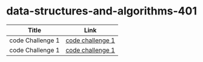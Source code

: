 # data-structures-and-algorithms-401


| Title      | Link |
| ----------- | ----------- |
| code Challenge 1| [code challenge 1](https://ibrahimabuawad.github.io/data-structures-and-algorithms-401/JavaScript/array-reverse/)   |
| code Challenge 1| [code challenge 1](https://ibrahimabuawad.github.io/data-structures-and-algorithms-401/JavaScript/array-shift/)   |

